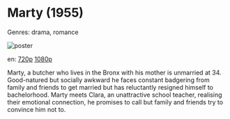 # Marty (1955)

Genres: drama, romance

![poster](http://image.tmdb.org/t/p/w500/ml29uk3ROm8rgaXfsMvp96z0C6G.jpg)

en:
  [720p](magnet:?xt=urn:btih:80C1DBD4DA6FC237FD34138FDAFA06EB54AE6B43&tr=udp://glotorrents.pw:6969/announce&tr=udp://tracker.opentrackr.org:1337/announce&tr=udp://torrent.gresille.org:80/announce&tr=udp://tracker.openbittorrent.com:80&tr=udp://tracker.coppersurfer.tk:6969&tr=udp://tracker.leechers-paradise.org:6969&tr=udp://p4p.arenabg.ch:1337&tr=udp://tracker.internetwarriors.net:1337)
  [1080p](magnet:?xt=urn:btih:48DA8D719BE203298D35B319F1B7A17BC2467FEA&tr=udp://glotorrents.pw:6969/announce&tr=udp://tracker.opentrackr.org:1337/announce&tr=udp://torrent.gresille.org:80/announce&tr=udp://tracker.openbittorrent.com:80&tr=udp://tracker.coppersurfer.tk:6969&tr=udp://tracker.leechers-paradise.org:6969&tr=udp://p4p.arenabg.ch:1337&tr=udp://tracker.internetwarriors.net:1337)
  


Marty, a butcher who lives in the Bronx with his mother is unmarried at 34. Good-natured but socially awkward he faces constant badgering from family and friends to get married but has reluctantly resigned himself to bachelorhood. Marty meets Clara, an unattractive school teacher, realising their emotional connection, he promises to call but family and friends try to convince him not to.